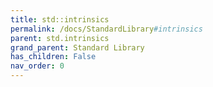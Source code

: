 ```yaml
---
title: std::intrinsics
permalink: /docs/StandardLibrary#intrinsics
parent: std.intrinsics
grand_parent: Standard Library
has_children: False
nav_order: 0
---
```

